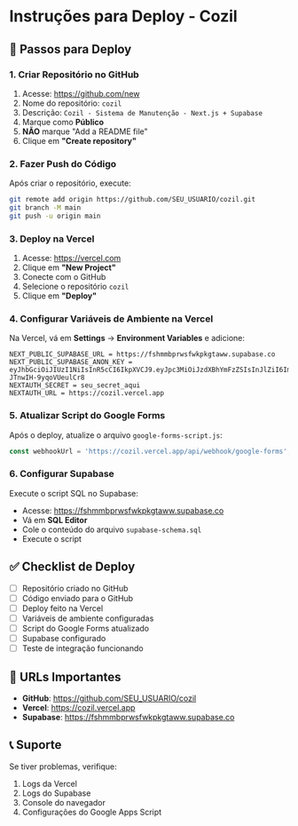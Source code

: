 # Instruções para Deploy - Cozil

## 🚀 Passos para Deploy

### 1. Criar Repositório no GitHub

1. Acesse: https://github.com/new
2. Nome do repositório: `cozil`
3. Descrição: `Cozil - Sistema de Manutenção - Next.js + Supabase`
4. Marque como **Público**
5. **NÃO** marque "Add a README file"
6. Clique em **"Create repository"**

### 2. Fazer Push do Código

Após criar o repositório, execute:

```bash
git remote add origin https://github.com/SEU_USUARIO/cozil.git
git branch -M main
git push -u origin main
```

### 3. Deploy na Vercel

1. Acesse: https://vercel.com
2. Clique em **"New Project"**
3. Conecte com o GitHub
4. Selecione o repositório `cozil`
5. Clique em **"Deploy"**

### 4. Configurar Variáveis de Ambiente na Vercel

Na Vercel, vá em **Settings** → **Environment Variables** e adicione:

```
NEXT_PUBLIC_SUPABASE_URL = https://fshmmbprwsfwkpkgtaww.supabase.co
NEXT_PUBLIC_SUPABASE_ANON_KEY = eyJhbGciOiJIUzI1NiIsInR5cCI6IkpXVCJ9.eyJpc3MiOiJzdXBhYmFzZSIsInJlZiI6ImZzaG1tYnByd3Nmd2twa2d0YXd3Iiwicm9sZSI6ImFub24iLCJpYXQiOjE3NTk1NDIzOTYsImV4cCI6MjA3NTExODM5Nn0.atKM3zLSMJvlFkYOdWJuUbs-JTnwIH-9yqoVUeulCr8
NEXTAUTH_SECRET = seu_secret_aqui
NEXTAUTH_URL = https://cozil.vercel.app
```

### 5. Atualizar Script do Google Forms

Após o deploy, atualize o arquivo `google-forms-script.js`:

```javascript
const webhookUrl = 'https://cozil.vercel.app/api/webhook/google-forms';
```

### 6. Configurar Supabase

Execute o script SQL no Supabase:
- Acesse: https://fshmmbprwsfwkpkgtaww.supabase.co
- Vá em **SQL Editor**
- Cole o conteúdo do arquivo `supabase-schema.sql`
- Execute o script

## ✅ Checklist de Deploy

- [ ] Repositório criado no GitHub
- [ ] Código enviado para o GitHub
- [ ] Deploy feito na Vercel
- [ ] Variáveis de ambiente configuradas
- [ ] Script do Google Forms atualizado
- [ ] Supabase configurado
- [ ] Teste de integração funcionando

## 🔗 URLs Importantes

- **GitHub**: https://github.com/SEU_USUARIO/cozil
- **Vercel**: https://cozil.vercel.app
- **Supabase**: https://fshmmbprwsfwkpkgtaww.supabase.co

## 📞 Suporte

Se tiver problemas, verifique:
1. Logs da Vercel
2. Logs do Supabase
3. Console do navegador
4. Configurações do Google Apps Script
